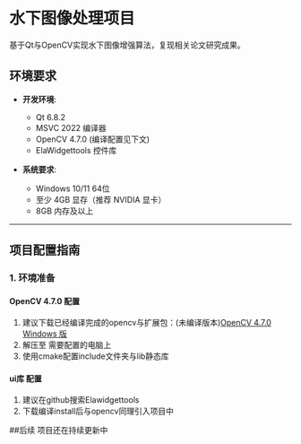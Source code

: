 # 水下图像处理项目

基于Qt与OpenCV实现水下图像增强算法，复现相关论文研究成果。

## 环境要求

- **开发环境**: 
  - Qt 6.8.2
  - MSVC 2022 编译器
  - OpenCV 4.7.0 (编译配置见下文)
  - ElaWidgettools 控件库

- **系统要求**:
  - Windows 10/11 64位
  - 至少 4GB 显存（推荐 NVIDIA 显卡）
  - 8GB 内存及以上

---

## 项目配置指南

### 1. 环境准备

#### OpenCV 4.7.0 配置
1. 建议下载已经编译完成的opencv与扩展包：(未编译版本)[OpenCV 4.7.0 Windows 版](https://opencv.org/releases/)
2. 解压至 需要配置的电脑上
3. 使用cmake配置include文件夹与lib静态库
#### ui库 配置
1. 建议在github搜索Elawidgettools
2. 下载编译install后与opencv同理引入项目中



##后续
项目还在持续更新中
